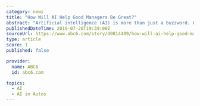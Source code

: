 ```yaml
---
category: news
title: "How Will AI Help Good Managers Be Great?"
abstract: "Artificial intelligence (AI) is more than just a buzzword. From driverless trucks traversing the country to AI winning “unwinnable” games, it’s already making an impact on our home lives and will soon play a much greater role in our work lives."
publishedDateTime: 2019-07-20T19:39:00Z
sourceUrl: https://www.abc6.com/story/40814409/how-will-ai-help-good-managers-be-great
type: article
score: 1
published: false

provider:
  name: ABC6
  id: abc6.com

topics:
  - AI
  - AI in Autos
---
```

